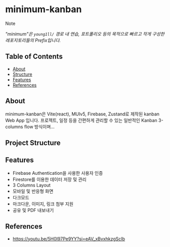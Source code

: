 # minimum-kanban

> [!NOTE]
> _"minimum"은 `young1ll/` 경로 내 연습, 포트폴리오 등의 목적으로 빠르고 작게 구성한 레포지토리들의 Prefix입니다._

## Table of Contents

- [About](#about)
- [Structure](#project-structure)
- [Features](#features)
- [References](#references)

## About <a name = "about"></a>

minimum-kanban은 Vite(react), MUIv5, Firebase, Zustand로 제작된 kanban Web App 입니다. 프로젝트, 일정 등을 간편하게 관리할 수 있는 일반적인 Kanban 3-columns flow 방식이며...

## Project Structure <a name = "project-structure"></a>

## Features <a name = "features"></a>

- Firebase Authentication을 사용한 사용자 인증
- Firestore를 이용한 데이터 저장 및 관리
- 3 Columns Layout
- 모바일 및 반응형 화면
- 다크모드
- 마크다운, 이미지, 링크 첨부 지원
- 공유 및 PDF 내보내기

## References <a name = "references"></a>

- <https://youtu.be/5H0I97Pe9YY?si=eAV_xBvxhkzgScIb>
